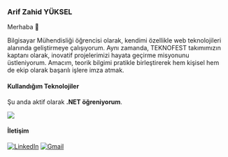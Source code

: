 ### Arif Zahid YÜKSEL

Merhaba 👋

Bilgisayar Mühendisliği öğrencisi olarak, kendimi özellikle web teknolojileri alanında geliştirmeye çalışıyorum. Aynı zamanda, TEKNOFEST takımımızın kaptanı olarak, inovatif projelerimizi hayata geçirme misyonunu üstleniyorum. Amacım, teorik bilgimi pratikle birleştirerek hem kişisel hem de ekip olarak başarılı işlere imza atmak.

#### Kullandığım Teknolojiler

Şu anda aktif olarak **.NET öğreniyorum**.

<p align="left">
  <a href="https://skillicons.dev">
    <img src="https://skillicons.dev/icons?i=html,css,bootstrap,figma,tailwind,jquery,js,react,dotnet,cpp" />
  </a>
</p>

#### İletişim

[![LinkedIn](https://img.shields.io/badge/LinkedIn-0077B5?style=for-the-badge&logo=linkedin&logoColor=white)](https://www.linkedin.com/in/sizin_kullanici_adiniz)
[![Gmail](https://img.shields.io/badge/Gmail-D14836?style=for-the-badge&logo=gmail&logoColor=white)](mailto:az.yuksel61@gmail.com)
